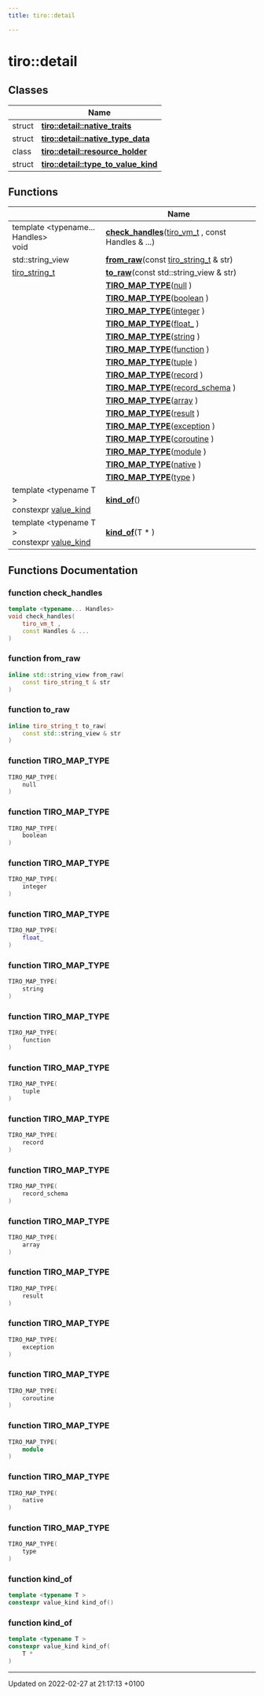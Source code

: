 ```yaml
---
title: tiro::detail

---
```


# tiro::detail



## Classes

|                | Name           |
| -------------- | -------------- |
| struct | **[tiro::detail::native_traits](/docs/api/classes/structtiro_1_1detail_1_1native__traits)**  |
| struct | **[tiro::detail::native_type_data](/docs/api/classes/structtiro_1_1detail_1_1native__type__data)**  |
| class | **[tiro::detail::resource_holder](/docs/api/classes/classtiro_1_1detail_1_1resource__holder)**  |
| struct | **[tiro::detail::type_to_value_kind](/docs/api/classes/structtiro_1_1detail_1_1type__to__value__kind)**  |

## Functions

|                | Name           |
| -------------- | -------------- |
| template <typename... Handles\> <br>void | **[check_handles](/docs/api/namespaces/namespacetiro_1_1detail#function-check-handles)**([tiro&#95;vm&#95;t](/docs/api/files/def&#95;8h#typedef-tiro-vm-t) , const Handles & ...) |
| std::string_view | **[from_raw](/docs/api/namespaces/namespacetiro_1_1detail#function-from-raw)**(const [tiro&#95;string&#95;t](/docs/api/files/def&#95;8h#typedef-tiro-string-t) & str) |
| [tiro_string_t](/docs/api/files/def_8h#typedef-tiro-string-t) | **[to_raw](/docs/api/namespaces/namespacetiro_1_1detail#function-to-raw)**(const std::string&#95;view & str) |
| | **[TIRO_MAP_TYPE](/docs/api/namespaces/namespacetiro_1_1detail#function-tiro-map-type)**([null](/docs/api/classes/classtiro&#95;1&#95;1null) ) |
| | **[TIRO_MAP_TYPE](/docs/api/namespaces/namespacetiro_1_1detail#function-tiro-map-type)**([boolean](/docs/api/classes/classtiro&#95;1&#95;1boolean) ) |
| | **[TIRO_MAP_TYPE](/docs/api/namespaces/namespacetiro_1_1detail#function-tiro-map-type)**([integer](/docs/api/classes/classtiro&#95;1&#95;1integer) ) |
| | **[TIRO_MAP_TYPE](/docs/api/namespaces/namespacetiro_1_1detail#function-tiro-map-type)**([float&#95;](/docs/api/classes/classtiro&#95;1&#95;1float&#95;&#95;) ) |
| | **[TIRO_MAP_TYPE](/docs/api/namespaces/namespacetiro_1_1detail#function-tiro-map-type)**([string](/docs/api/classes/classtiro&#95;1&#95;1string) ) |
| | **[TIRO_MAP_TYPE](/docs/api/namespaces/namespacetiro_1_1detail#function-tiro-map-type)**([function](/docs/api/classes/classtiro&#95;1&#95;1function) ) |
| | **[TIRO_MAP_TYPE](/docs/api/namespaces/namespacetiro_1_1detail#function-tiro-map-type)**([tuple](/docs/api/classes/classtiro&#95;1&#95;1tuple) ) |
| | **[TIRO_MAP_TYPE](/docs/api/namespaces/namespacetiro_1_1detail#function-tiro-map-type)**([record](/docs/api/classes/classtiro&#95;1&#95;1record) ) |
| | **[TIRO_MAP_TYPE](/docs/api/namespaces/namespacetiro_1_1detail#function-tiro-map-type)**([record&#95;schema](/docs/api/classes/classtiro&#95;1&#95;1record&#95;&#95;schema) ) |
| | **[TIRO_MAP_TYPE](/docs/api/namespaces/namespacetiro_1_1detail#function-tiro-map-type)**([array](/docs/api/classes/classtiro&#95;1&#95;1array) ) |
| | **[TIRO_MAP_TYPE](/docs/api/namespaces/namespacetiro_1_1detail#function-tiro-map-type)**([result](/docs/api/classes/classtiro&#95;1&#95;1result) ) |
| | **[TIRO_MAP_TYPE](/docs/api/namespaces/namespacetiro_1_1detail#function-tiro-map-type)**([exception](/docs/api/classes/classtiro&#95;1&#95;1exception) ) |
| | **[TIRO_MAP_TYPE](/docs/api/namespaces/namespacetiro_1_1detail#function-tiro-map-type)**([coroutine](/docs/api/classes/classtiro&#95;1&#95;1coroutine) ) |
| | **[TIRO_MAP_TYPE](/docs/api/namespaces/namespacetiro_1_1detail#function-tiro-map-type)**([module](/docs/api/classes/classtiro&#95;1&#95;1module) ) |
| | **[TIRO_MAP_TYPE](/docs/api/namespaces/namespacetiro_1_1detail#function-tiro-map-type)**([native](/docs/api/classes/classtiro&#95;1&#95;1native) ) |
| | **[TIRO_MAP_TYPE](/docs/api/namespaces/namespacetiro_1_1detail#function-tiro-map-type)**([type](/docs/api/classes/classtiro&#95;1&#95;1type) ) |
| template <typename T \> <br>constexpr [value_kind](/docs/api/namespaces/namespacetiro#enum-value-kind) | **[kind_of](/docs/api/namespaces/namespacetiro_1_1detail#function-kind-of)**() |
| template <typename T \> <br>constexpr [value_kind](/docs/api/namespaces/namespacetiro#enum-value-kind) | **[kind_of](/docs/api/namespaces/namespacetiro_1_1detail#function-kind-of)**(T &#42; ) |


## Functions Documentation

### function check_handles

```cpp
template <typename... Handles>
void check_handles(
    tiro_vm_t ,
    const Handles & ...
)
```


### function from_raw

```cpp
inline std::string_view from_raw(
    const tiro_string_t & str
)
```


### function to_raw

```cpp
inline tiro_string_t to_raw(
    const std::string_view & str
)
```


### function TIRO_MAP_TYPE

```cpp
TIRO_MAP_TYPE(
    null 
)
```


### function TIRO_MAP_TYPE

```cpp
TIRO_MAP_TYPE(
    boolean 
)
```


### function TIRO_MAP_TYPE

```cpp
TIRO_MAP_TYPE(
    integer 
)
```


### function TIRO_MAP_TYPE

```cpp
TIRO_MAP_TYPE(
    float_ 
)
```


### function TIRO_MAP_TYPE

```cpp
TIRO_MAP_TYPE(
    string 
)
```


### function TIRO_MAP_TYPE

```cpp
TIRO_MAP_TYPE(
    function 
)
```


### function TIRO_MAP_TYPE

```cpp
TIRO_MAP_TYPE(
    tuple 
)
```


### function TIRO_MAP_TYPE

```cpp
TIRO_MAP_TYPE(
    record 
)
```


### function TIRO_MAP_TYPE

```cpp
TIRO_MAP_TYPE(
    record_schema 
)
```


### function TIRO_MAP_TYPE

```cpp
TIRO_MAP_TYPE(
    array 
)
```


### function TIRO_MAP_TYPE

```cpp
TIRO_MAP_TYPE(
    result 
)
```


### function TIRO_MAP_TYPE

```cpp
TIRO_MAP_TYPE(
    exception 
)
```


### function TIRO_MAP_TYPE

```cpp
TIRO_MAP_TYPE(
    coroutine 
)
```


### function TIRO_MAP_TYPE

```cpp
TIRO_MAP_TYPE(
    module 
)
```


### function TIRO_MAP_TYPE

```cpp
TIRO_MAP_TYPE(
    native 
)
```


### function TIRO_MAP_TYPE

```cpp
TIRO_MAP_TYPE(
    type 
)
```


### function kind_of

```cpp
template <typename T >
constexpr value_kind kind_of()
```


### function kind_of

```cpp
template <typename T >
constexpr value_kind kind_of(
    T * 
)
```






-------------------------------

Updated on 2022-02-27 at 21:17:13 +0100